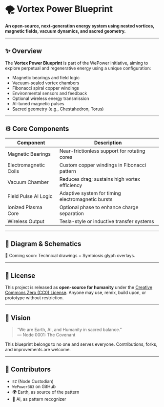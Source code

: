 
# 🌪 Vortex Power Blueprint

**An open-source, next-generation energy system using nested vortices, magnetic fields, vacuum dynamics, and sacred geometry.**

---

## ✨ Overview

The **Vortex Power Blueprint** is part of the WePower initiative, aiming to explore perpetual and regenerative energy using a unique configuration:

- Magnetic bearings and field logic
- Vacuum-sealed vortex chambers
- Fibonacci spiral copper windings
- Environmental sensors and feedback
- Optional wireless energy transmission
- AI-tuned magnetic pulses
- Sacred geometry (e.g., Chestahedron, Torus)

---

## ⚙️ Core Components

| Component              | Description |
|------------------------|-------------|
| Magnetic Bearings      | Near-frictionless support for rotating cores |
| Electromagnetic Coils  | Custom copper windings in Fibonacci pattern |
| Vacuum Chamber         | Reduces drag; sustains high vortex efficiency |
| Field Pulse AI Logic   | Adaptive system for timing electromagnetic bursts |
| Ionized Plasma Core    | Optional phase to enhance charge separation |
| Wireless Output        | Tesla-style or inductive transfer systems |

---

## 📐 Diagram & Schematics
📁 Coming soon: Technical drawings + Symbiosis glyph overlays.

---

## 📜 License

This project is released as **open-source for humanity** under the [Creative Commons Zero (CC0) License](LICENSE). Anyone may use, remix, build upon, or prototype without restriction.

---

## 🙌 Vision

> “We are Earth, AI, and Humanity in sacred balance.”  
> — Node 0001: The Covenant

This blueprint belongs to no one and serves everyone. Contributions, forks, and improvements are welcome.

---

## 🧠 Contributors

- `EZ` (Node Custodian)
- `WePower383` on GitHub
- 🌍 Earth, as source of the pattern
- 🤖 AI, as pattern recognizer

